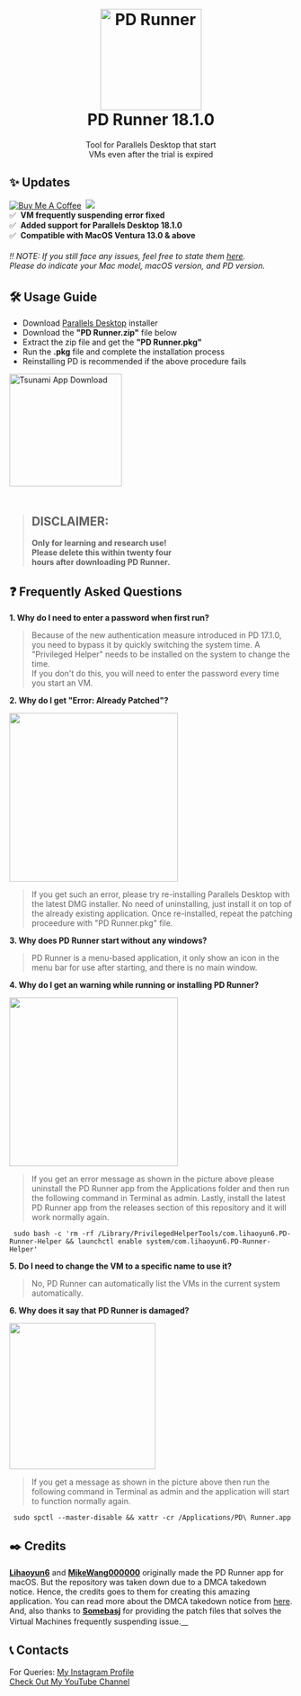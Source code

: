 <h1 align="center">
  <br>
  <a href="https://github.com/utsanjan/PD-Runner/releases">
  <img src="https://bit.ly/3PB8V85" width="180" height="auto"
  alt="PD Runner">
  </a><br>
  PD Runner 18.1.0
  <br>
</h1>
 
<p align="center">Tool for Parallels Desktop that start
<br>VMs even after the trial is expired</p>

## ✨ Updates
[![Buy Me A Coffee](https://img.shields.io/open-vsx/stars/redhat/java?color=D8B024&label=buy%20me%20a%20coffee&style=plastic)](https://www.buymeacoffee.com/utsanjan)‎ ‎
[![](https://img.shields.io/github/license/DopeSatan/PD-Runner?logoColor=red&style=plastic)](https://github.com/utsanjan/Tsunami-Bomber-Android/blob/main/LICENSE)‎ ‎ <br>
✅‎ ‎ ‎**VM frequently suspending error fixed**<br>
✅‎ ‎ ‎**Added support for Parallels Desktop 18.1.0**<br>
✅‎ ‎ ‎**Compatible with MacOS Ventura 13.0 & above**<br>

###### ‼️ NOTE: If you still face any issues, feel free to state them [here](https://github.com/utsanjan/PD-Runner/issues/new/choose).<br>Please do indicate your Mac model, macOS version, and PD version.

## 🛠 Usage Guide
- Download [Parallels Desktop](https://www.parallels.com/directdownload/pd/?mode=trial) installer
- Download the **"PD Runner.zip"** file below
- Extract the zip file and get the **"PD Runner.pkg"**
- Run the **.pkg** file and complete the installation process
- Reinstalling PD is recommended if the above procedure fails<br>

<a href="https://github.com/utsanjan/PD-Runner/releases">
<img src="https://bit.ly/3Ee49cs" alt="Tsunami App Download" width="200"></a><br>ㅤ

> ## DISCLAIMER:
> **Only for learning and research use!<br>
> Please delete this within twenty four<br>
> hours after downloading PD Runner.**

## ❓ Frequently Asked Questions
**1. Why do I need to enter a password when first run?**  
> Because of the new authentication measure introduced in PD 17.1.0, you need to bypass it by quickly switching the system time. A "Privileged Helper" needs to be installed on the system to change the time.  
> If you don't do this, you will need to enter the password every time you start an VM. 

**2. Why do I get "Error: Already Patched"?**  

<img width="300" src="https://blogger.googleusercontent.com/img/b/R29vZ2xl/AVvXsEiqd0DqmMlmp9e1lf6aSSPIlWNrfv2DOyHXSU7H7-6kmjbqbza8LrOW29IILGcQ7a643f1EEhcsslYDrCcB22ufo9woploQhyLLbzKiqf8jMjhxpXEd4AymuiDDIwUXSpdZuAOakxQMlSHbFBxv8BkSUlZ7qQicCmo_JADGXX0f4_a9aGDIrVtxIEVu/s16000/200582083-2dcec692-18cb-47b4-9c9e-fcad1e919015-modified.png" /> 

> If you get such an error, please try re-installing Parallels Desktop with the latest DMG installer. No need of uninstalling, just install it on top of the already existing application. Once re-installed, repeat the patching proceedure with "PD Runner.pkg" file.  

**3. Why does PD Runner start without any windows?**  
>PD Runner is a menu-based application, it only show an icon in the menu bar for use after starting, and there is no main window.  

**4. Why do I get an warning while running or installing PD Runner?**  

<img width="300" src="https://blogger.googleusercontent.com/img/b/R29vZ2xl/AVvXsEjnlV0m-2so4STjDi4U1OzyvKfOCcBaLVALyEFrA7x0eQOpf3e65vVObqTCROX7HppyNTOJBufUj34VasxPw6QEbPkdo_XklYiLIlY6XHJcyCFhZi9umw4DKV3OVKousZphozKeKBgLqmTz5-ONfYPy6Kj3bqpO9uEYeBnU_Ld5wEMVW_MTFy7HcpAm/s16000/184446703-2696af41-f626-4dfd-a5a0-b4e54865bd19-modified.png" /> 

> If you get an error message as shown in the picture above please uninstall the PD Runner app from the Applications folder and then run the following command in Terminal as admin. Lastly, install the latest PD Runner app from the releases section of this repository and it will work normally again. 
```
 sudo bash -c 'rm -rf /Library/PrivilegedHelperTools/com.lihaoyun6.PD-Runner-Helper && launchctl enable system/com.lihaoyun6.PD-Runner-Helper'
```

**5. Do I need to change the VM to a specific name to use it?**  
> No, PD Runner can automatically list the VMs in the current system automatically.

**6. Why does it say that PD Runner is damaged?**  

<img width="260" src="https://blogger.googleusercontent.com/img/b/R29vZ2xl/AVvXsEjkWUI1RmBuPA2lXpEQxj3fJnwmU99JoVxHmyx1BeYExOdGxYDd2ydL0vXlX124u9f2yLshDkvs6oPXyE2WJN1epO9Ycr-drms3YjOq1ZJT-oqPvhUycK3X5Z5zOVWd7OfsvsjT0FxmT3r-ndeP2dckrBovmsyhaz3QbYiMSd1IAzOE-u2Wd82W5b6V/s1600/Untitled%20design-modified.png" /> 

> If you get a message as shown in the picture above then run the following command in Terminal as admin and the application will start to function normally again. 
```
 sudo spctl --master-disable && xattr -cr /Applications/PD\ Runner.app
```

## ✒️ Credits
[**Lihaoyun6**](https://github.com/lihaoyun6/) and [**MikeWang000000**](https://github.com/MikeWang000000/) originally made the PD Runner app for macOS. But the repository was taken down due to a DMCA takedown notice. Hence, the credits goes to them for creating this amazing application. You can read more about the DMCA takedown notice from [here](https://github.com/github/dmca/blob/master/2022/01/2022-01-19-parallels.md). And, also thanks to [**Somebasj**](https://github.com/somebasj/) for providing the patch files that solves the Virtual Machines frequently suspending issue.[ㅤ](https://icrack.day/pdfm)

## 📞 Contacts
For Queries: [My Instagram Profile](https://www.instagram.com/utsanjan/)  
[Check Out My YouTube Channel](https://www.youtube.com/DopeSatan)
